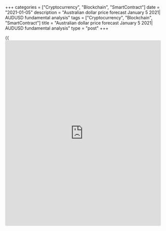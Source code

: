 +++
categories = ["Cryptocurrency", "Blockchain", "SmartContract"]
date = "2021-01-05"
description = "Australian dollar price forecast January 5 2021| AUDUSD fundamental analysis"
tags = ["Cryptocurrency", "Blockchain", "SmartContract"]
title = "Australian dollar price forecast January 5 2021| AUDUSD fundamental analysis"
type = "post"
+++

{{<iframe id="large-banner" src="https://www.bounty.group/#slide=9.0" width="100%" height="600" scrolling="no" style="border: 0px solid rgb(216, 221, 230); border-radius: 3px;">}}

2021-01-05

2021-01-05

Aussie got one of the standing ovations. Forecast as of 05.01.2021Dmitri
Demidenko

The [AUDUSD][1] rally should continue this year amid support from China
and the commodity market. The major risk is Joe Biden’s attacks on
China. However, I don’t think the US-China trade relations will worsen.
Let us discuss the AUD outlook and make up an [AUDUSD][1] trading plan.

## Quarterly Australian dollar fundamental forecast

The Australian dollar is trading up in early 2021, just like it was in
late 2020. The tailwinds from China and the optimism in the commodity
market allowed the [AUDUSD][1] bulls to push the price above the bottom
figure 77, the level last seen in April 2018. Although Bloomberg experts
do not include the Aussie in the list of G10 best-performers, the AUD
should be rising in the first few months of the new year unless
something unexpected happens.

China’s manufacturing PMI was 51.9 in December, services PMI was 55.7.
The purchasing managers’ indexes were slightly down compared to November
figures, but they are still above 50, which means the Chinese economy
has been expanding over the last few months. Large banks increase the
expected Chinese GDP growth. For example, Goldman Sachs suggests China’s
economy should expand by 2.4%, up from the previous gauge of 2%, in
2020; in 2021, the GDP would grow by 8%, up from the previously expected
7.5%. Considering a downturn in the US GDP in the first quarter, the
growth gap will support the yuan’s strengthening, supporting the
[AUDUSD][1] bulls.

### Dynamics of Australian dollar and Chinese yuan



 _Source_ _: Trading Economics_

The [USDCNH][2] has been below level 6.5 for the first time since
mid-2018. According to Schroders, the pair continues falling amid higher
interest rates in China and the US and the increase in China’s current
account surplus. Furthermore, foreign [investor](https://www.fintechee.com/tutorial-for-forex-trading/investor-mode/)s’ demand for China’s
assets is also up, as traders want to diversify their portfolios in
favor of non-American securities.

Despite the deterioration of diplomatic relations between Canberra and
Beijing, a full-fledged trade war should not start. China’s import
tariffs do not affect the key elements of Australia’s exports. And there
are some reasons.

Australia is the largest iron ore producer, the demand for which is
constantly rising in the Asian economy. China produces nearly half of
the world's steel, and the production volumes are rising at a record
pace. According to the World Steel Association, China’s steel production
increased by 8% Y-o-Y and reached 87.7 million tonnes in November.
Simultaneously, the deadly landslide in Brazil and the approach of the
annual cyclone season in Australia increase the risks of production cuts
and keep futures near the highest levels since 2011.

###  **Dynamics of AUDUSD and iron ore**



 _Source_ _: Trading Economics_

JP Morgan raised its forecast for average iron prices in 2021 by 20% to
$126 per tonne; Jefferies Financial Group expects that in the first
quarter, the iron price will fluctuate in the range of $180-$200 per
tonne. However, Capital Economics and Citigroup suggest Chinese demand
for iron ore should decline while the production will rise, which will
push the futures prices down to $100 per tonne. If so, the support for
the AUD will be replaced by the pressure.

### Quarterly [AUDUSD][1] trading plan

After all, the [AUDUSD][1] bulls will be going ahead in the first
quarter. A potential rise of political risks in the USA could press the
pair down. We could enter long trades on the correction with the targets
at 0.79 and 0.82.







## Price chart of AUDUSD in real time mode

The content of this article reflects the author’s opinion and does not
necessarily reflect the official position of LiteForex. The material
published on this page is provided for informational purposes only and
should not be considered as the provision of investment advice for the
purposes of Directive 2004/39/EC.

Rate this article:

{{value}}

( {{count}} {{title}} )

   1. my.liteforex.com/trading/chart?symbol=AUDUSD&returnUrl=true
   2. my.liteforex.com/trading/chart?symbol=USDCNH&returnUrl=true